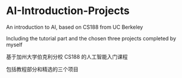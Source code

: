 # AI-Introduction-Projects
An introduction to AI, based on CS188 from UC Berkeley

Including the tutorial part and the chosen three projects completed by myself

基于加州大学伯克利分校 CS188 的人工智能入门课程

包括教程部分和精选的三个项目
